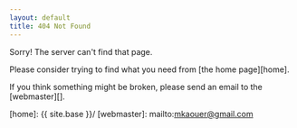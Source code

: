 ```yaml
---
layout: default
title: 404 Not Found
---
```

Sorry! The server can't find that page.

Please consider trying to find what you need from [the home page][home].

If you think something might be broken, please send an email to the [webmaster][].

[home]: {{ site.base }}/
[webmaster]: mailto:mkaouer@gmail.com
